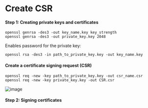 

# Create CSR

 ####  Step 1: Creating private keys and certificates
```
openssl genrsa -des3 -out key_name.key key_strength
openssl genrsa -des3 -out private_key.key 2048
```
Enables password for the private key:
```
openssl rsa -des3 -in path_to_private_key.key -out key_name.key
```

 ####  Create a certificate signing request (CSR)
```
openssl req -new -key path_to_private_key.key -out csr_name.csr
openssl req -new -key private_key.key -out CSR.csr
```
![image](https://github.com/rezaabedi1365/LinuxConfigFile/assets/117336743/b3393492-ef01-4307-9385-1b01f2a643a8)

 ####  Step 2: Signing certificates
